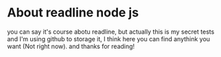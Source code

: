 ﻿# About readline node js

you can say it's course abotu readline, but actually this is my secret tests and I'm using github to storage it, I think here you can find anythink you want (Not right now). and thanks for reading!


